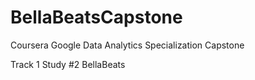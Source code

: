 # BellaBeatsCapstone
Coursera Google Data Analytics Specialization Capstone

Track 1 Study #2 BellaBeats
